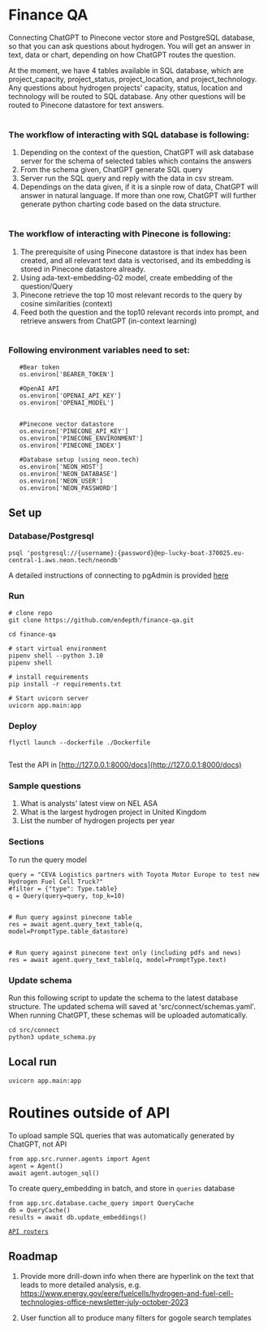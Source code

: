 # Finance QA

Connecting ChatGPT to Pinecone vector store and PostgreSQL database, so that you can ask questions about hydrogen. You will get an answer in text, data or chart, depending on how ChatGPT routes the question.

At the moment, we have 4 tables available in SQL database, which are project_capacity, project_status, project_location, and project_technology. Any questions about hydrogen projects' capacity, status, location and technology will be routed to SQL database. Any other questions will be routed to Pinecone datastore for text answers.
</br>
</br>

### The workflow of interacting with SQL database is following:

1. Depending on the context of the question, ChatGPT will ask database server for the schema of selected tables which contains the answers
2. From the schema given, ChatGPT generate SQL query
3. Server run the SQL query and reply with the data in csv stream.
4. Dependings on the data given, if it is a sinple row of data, ChatGPT will answer in natural language. If more than one row, ChatGPT will further generate python charting code based on the data structure.
   </br>
   </br>

### The workflow of interacting with Pinecone is following:

1. The prerequisite of using Pinecone datastore is that index has been created, and all relevant text data is vectorised, and its embedding is stored in Pinecone datastore already.
2. Using ada-text-embedding-02 model, create embedding of the question/Query
3. Pinecone retrieve the top 10 most relevant records to the query by cosine similarities (context)
4. Feed both the question and the top10 relevant records into prompt, and retrieve answers from ChatGPT (in-context learning)
   </br>
   </br>

### Following environment variables need to set:

```
   #Bear token
   os.environ['BEARER_TOKEN']

   #OpenAI API
   os.environ['OPENAI_API_KEY']
   os.environ['OPENAI_MODEL']
   

   #Pinecone vector datastore
   os.environ['PINECONE_API_KEY']
   os.environ['PINECONE_ENVIRONMENT']
   os.environ['PINECONE_INDEX']

   #Database setup (using neon.tech)
   os.environ['NEON_HOST']
   os.environ['NEON_DATABASE']
   os.environ['NEON_USER']
   os.environ['NEON_PASSWORD']
 ```

## Set up

### Database/Postgresql

```
psql 'postgresql://{username}:{password}@ep-lucky-boat-370025.eu-central-1.aws.neon.tech/neondb'
```
A detailed instructions of connecting to pgAdmin is provided [here](https://neon.tech/docs/connect/connect-postgres-gui)
### Run 
```
# clone repo
git clone https://github.com/endepth/finance-qa.git

cd finance-qa

# start virtual environment
pipenv shell --python 3.10
pipenv shell

# install requirements
pip install -r requirements.txt

# Start uvicorn server
uvicorn app.main:app

```

### Deploy
```
flyctl launch --dockerfile ./Dockerfile


```
Test the API in [http://127.0.0.1:8000/docs](http://127.0.0.1:8000/docs)

### Sample questions
1. What is analysts' latest view on NEL ASA
2. What is the largest hydrogen project in United Kingdom
3. List the number of hydrogen projects per year


### Sections

To run the query model 

```
query = "CEVA Logistics partners with Toyota Motor Europe to test new Hydrogen Fuel Cell Truck?"
#filter = {"type": Type.table}
q = Query(query=query, top_k=10)


# Run query against pinecone table 
res = await agent.query_text_table(q, model=PromptType.table_datastore)


# Run query against pinecone text only (including pdfs and news)
res = await agent.query_text_table(q, model=PromptType.text)
```

### Update schema

Run this following script to update the schema to the latest database structure. The updated schema will saved at 'src/connect/schemas.yaml'. When running ChatGPT, these schemas will be uploaded automatically. 
```
cd src/connect
python3 update_schema.py

```

## Local run 

```
uvicorn app.main:app    
```

# Routines outside of API

To upload sample SQL queries that was automatically generated by ChatGPT, not API
```
from app.src.runner.agents import Agent
agent = Agent()
await agent.autogen_sql()
```

To create query_embedding in batch, and store in `queries` database
```
from app.src.database.cache_query import QueryCache
db = QueryCache()
results = await db.update_embeddings()
```
[`API routers`](/app/README.md) 


## Roadmap

1. Provide more drill-down info when there are hyperlink on the text that leads to more detailed analysis, e.g. https://www.energy.gov/eere/fuelcells/hydrogen-and-fuel-cell-technologies-office-newsletter-july-october-2023

2. User function all to produce many filters for gogole search templates

